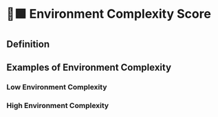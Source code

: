 # 🔷🟩 Environment Complexity Score

## Definition




## Examples of Environment Complexity



### Low Environment Complexity



### High Environment Complexity
